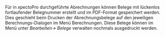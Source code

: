 Für in xpectoPro durchgeführte Abrechnungen können Belege mit lückenlos fortlaufender Belegnummer erstellt und im PDF-Format gespeichert werden. Dies geschieht beim Drucken der Abrechnungsbelege auf den jeweiligen Berechnungs-Dialogen im Menü Berechnungen. Diese Belege können im Menü unter *Bearbeiten→ Belege* verwalten nochmals ausgedruckt werden.
